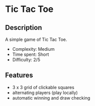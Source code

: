 # Tic Tac Toe

## Description
A simple game of Tic Tac Toe.

* Complexity: Medium
* Time spent: Short
* Difficulty: 2/5

## Features
- 3 x 3 grid of clickable squares
- alternating players (play locally)
- automatic winning and draw checking